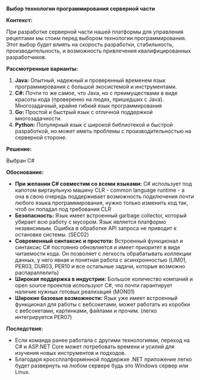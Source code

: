 **Выбор технологии программирования серверной части**

**Контекст:** 

При разработке серверной части нашей платформы для управления рецептами мы стоим перед выбором технологии программирования. Этот выбор будет влиять на скорость разработки, стабильность, производительность, и возможность привлечения квалифицированных разработчиков.

**Рассмотренные варианты:**

1. **Java:** Опытный, надежный и проверенный временем язык программирования с большой экосистемой и инструментами.
2. **C#:**
  Почти то же самое, что Java, но с преимуществами в виде красоты кода (проверенно на людях, пришедших с Java). Многозадачный, крайне гибкий язык программирования
3. **Go:** Простой и быстрый язык с отличной поддержкой многозадачности.
4. **Python:** Популярный язык с широкой библиотекой и быстрой разработкой, но может иметь проблемы с производительностью на серверной стороне.

**Решение:**

Выбран C#

**Обоснование:**

- **При желании C# совместим со всеми языками:** C# использует под капотом виртаульную машину CLR - common language runtime - а она в свою очередь поддерживает возможность подключения почти любого языка программирования, нужно только изменить код так, чтоб он попадал под требования CLR 
- **Безопасность:** Язык имеет встроенный garbage collector, который убирает всю работу с мусором. Язык является платформо независимым. Ошибка в обработке API запроса не приводит к остановке системы. (SEC02)
- **Современный синтаксис и простота:** Встроенный функционал и синтаксис C# постоянно обновляется и имеет приоритет в виде читаемости кода. Он позволяет с легкость обрабатывать коллекции данных, у него явная и понятная работа с асинхронностью (LIM01, PER03, DUR03, PER10 и все остальные задачи, которые возможно распараллелить) 
- **Широкая поддержка в индустрии:** Большое количество компаний и open source проектов используют C#, что почти гарантирует наличие нужных готовых реализаций (MON01)
- **Широкие базовые возможности:** Язык уже имеет встроенный функционал для работы с вебсокетами, может работать из коробки с вебсокетами, картинками, файлами и прочим. (легко интегрируется PER07)

**Последствия:**

- Если команда ранее работала с другими технологиями, переход на C# и ASP.NET Core может потребовать времени и усилий для изучения новых инструментов и подходов.
- Благодаря кроссплатформенной поддержке .NET приложение легко будет развернуть на любом сервере будь это Windows сервер или Linux.
